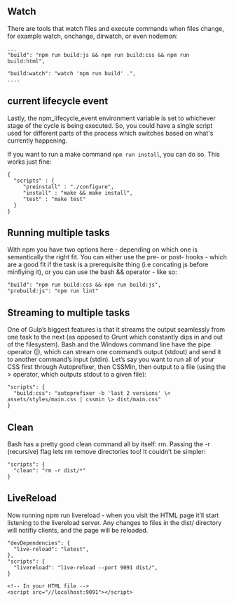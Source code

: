 ## Watch

There are tools that watch files and execute commands when files change, for example watch, onchange, dirwatch, or even nodemon:

```
...
"build": "npm run build:js && npm run build:css && npm run build:html",

"build:watch": "watch 'npm run build' .",
....
```

## current lifecycle event

Lastly, the npm_lifecycle_event environment variable is set to whichever stage of the cycle is being executed. So, you could have a single script used for different parts of the process which switches based on what's currently happening.

If you want to run a make command `npm run install`, you can do so. This works just fine:
```
{ 
  "scripts" : { 
     "preinstall" : "./configure", 
     "install" : "make && make install", 
     "test" : "make test"
  }
}
```

## Running multiple tasks

With npm you have two options here - depending on which one is semantically the right fit. You can either use the pre- or post- hooks - which are a good fit if the task is a prerequisite thing (i.e concating js before minfiying it), or you can use the bash && operator - like so:

```
"build": "npm run build:css && npm run build:js",
"prebuild:js": "npm run lint"
```

## Streaming to multiple tasks

One of Gulp’s biggest features is that it streams the output seamlessly from one task to the next (as opposed to Grunt which constantly dips in and out of the filesystem). Bash and the Windows command line have the pipe operator (|), which can stream one command’s output (stdout) and send it to another command’s input (stdin). Let’s say you want to run all of your CSS first through Autoprefixer, then CSSMin, then output to a file (using the > operator, which outputs stdout to a given file):

```
"scripts": {
  "build:css": "autoprefixer -b 'last 2 versions' \< assets/styles/main.css | cssmin \> dist/main.css"
}
```

## Clean

Bash has a pretty good clean command all by itself: rm. Passing the -r (recursive) flag lets rm remove directories too! It couldn’t be simpler:

```
"scripts": {
  "clean": "rm -r dist/*"
}
```

## LiveReload


Now running npm run livereload - when you visit the HTML page it’ll start listening to the livereload server. Any changes to files in the dist/ directory will notifiy clients, and the page will be reloaded.

```
"devDependencies": {
  "live-reload": "latest",
},
"scripts": {
  "livereload": "live-reload --port 9091 dist/",
}
```

```
<!-- In your HTML file -->
<script src="//localhost:9091"></script>
```
